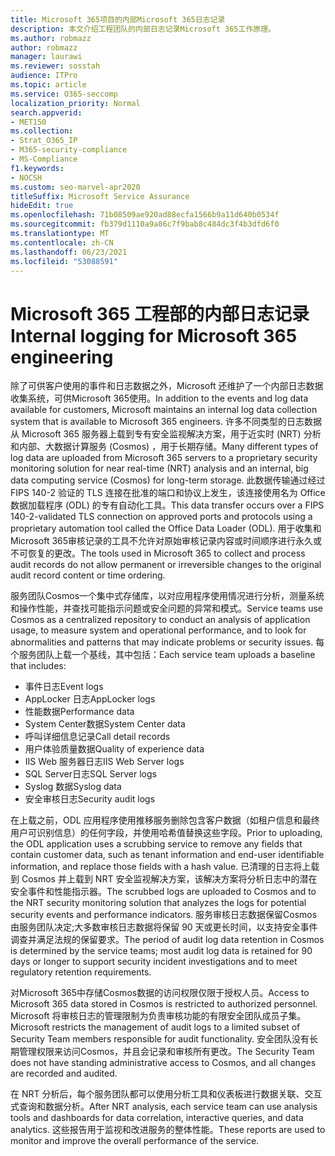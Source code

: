 ```yaml
---
title: Microsoft 365项目的内部Microsoft 365日志记录
description: 本文介绍工程团队的内部日志记录Microsoft 365工作原理。
ms.author: robmazz
author: robmazz
manager: laurawi
ms.reviewer: sosstah
audience: ITPro
ms.topic: article
ms.service: O365-seccomp
localization_priority: Normal
search.appverid:
- MET150
ms.collection:
- Strat_O365_IP
- M365-security-compliance
- MS-Compliance
f1.keywords:
- NOCSH
ms.custom: seo-marvel-apr2020
titleSuffix: Microsoft Service Assurance
hideEdit: true
ms.openlocfilehash: 71b08509ae920ad88ecfa1566b9a11d640b0534f
ms.sourcegitcommit: fb379d1110a9a86c7f9bab8c484dc3f4b3dfd6f0
ms.translationtype: MT
ms.contentlocale: zh-CN
ms.lasthandoff: 06/23/2021
ms.locfileid: "53088591"
---
```

# <a name="internal-logging-for-microsoft-365-engineering"></a><span data-ttu-id="00f1b-103">Microsoft 365 工程部的内部日志记录</span><span class="sxs-lookup"><span data-stu-id="00f1b-103">Internal logging for Microsoft 365 engineering</span></span>

<span data-ttu-id="00f1b-104">除了可供客户使用的事件和日志数据之外，Microsoft 还维护了一个内部日志数据收集系统，可供Microsoft 365使用。</span><span class="sxs-lookup"><span data-stu-id="00f1b-104">In addition to the events and log data available for customers, Microsoft maintains an internal log data collection system that is available to Microsoft 365 engineers.</span></span> <span data-ttu-id="00f1b-105">许多不同类型的日志数据从 Microsoft 365 服务器上载到专有安全监视解决方案，用于近实时 (NRT) 分析和内部、大数据计算服务 (Cosmos) ，用于长期存储。</span><span class="sxs-lookup"><span data-stu-id="00f1b-105">Many different types of log data are uploaded from Microsoft 365 servers to a proprietary security monitoring solution for near real-time (NRT) analysis and an internal, big data computing service (Cosmos) for long-term storage.</span></span> <span data-ttu-id="00f1b-106">此数据传输通过经过 FIPS 140-2 验证的 TLS 连接在批准的端口和协议上发生，该连接使用名为 Office 数据加载程序 (ODL) 的专有自动化工具。</span><span class="sxs-lookup"><span data-stu-id="00f1b-106">This data transfer occurs over a FIPS 140-2-validated TLS connection on approved ports and protocols using a proprietary automation tool called the Office Data Loader (ODL).</span></span> <span data-ttu-id="00f1b-107">用于收集和Microsoft 365审核记录的工具不允许对原始审核记录内容或时间顺序进行永久或不可恢复的更改。</span><span class="sxs-lookup"><span data-stu-id="00f1b-107">The tools used in Microsoft 365 to collect and process audit records do not allow permanent or irreversible changes to the original audit record content or time ordering.</span></span>

<span data-ttu-id="00f1b-108">服务团队Cosmos一个集中式存储库，以对应用程序使用情况进行分析，测量系统和操作性能，并查找可能指示问题或安全问题的异常和模式。</span><span class="sxs-lookup"><span data-stu-id="00f1b-108">Service teams use Cosmos as a centralized repository to conduct an analysis of application usage, to measure system and operational performance, and to look for abnormalities and patterns that may indicate problems or security issues.</span></span> <span data-ttu-id="00f1b-109">每个服务团队上载一个基线，其中包括：</span><span class="sxs-lookup"><span data-stu-id="00f1b-109">Each service team uploads a baseline that includes:</span></span>

- <span data-ttu-id="00f1b-110">事件日志</span><span class="sxs-lookup"><span data-stu-id="00f1b-110">Event logs</span></span>
- <span data-ttu-id="00f1b-111">AppLocker 日志</span><span class="sxs-lookup"><span data-stu-id="00f1b-111">AppLocker logs</span></span>
- <span data-ttu-id="00f1b-112">性能数据</span><span class="sxs-lookup"><span data-stu-id="00f1b-112">Performance data</span></span>
- <span data-ttu-id="00f1b-113">System Center数据</span><span class="sxs-lookup"><span data-stu-id="00f1b-113">System Center data</span></span>
- <span data-ttu-id="00f1b-114">呼叫详细信息记录</span><span class="sxs-lookup"><span data-stu-id="00f1b-114">Call detail records</span></span>
- <span data-ttu-id="00f1b-115">用户体验质量数据</span><span class="sxs-lookup"><span data-stu-id="00f1b-115">Quality of experience data</span></span>
- <span data-ttu-id="00f1b-116">IIS Web 服务器日志</span><span class="sxs-lookup"><span data-stu-id="00f1b-116">IIS Web Server logs</span></span>
- <span data-ttu-id="00f1b-117">SQL Server日志</span><span class="sxs-lookup"><span data-stu-id="00f1b-117">SQL Server logs</span></span>
- <span data-ttu-id="00f1b-118">Syslog 数据</span><span class="sxs-lookup"><span data-stu-id="00f1b-118">Syslog data</span></span>
- <span data-ttu-id="00f1b-119">安全审核日志</span><span class="sxs-lookup"><span data-stu-id="00f1b-119">Security audit logs</span></span>

<span data-ttu-id="00f1b-120">在上载之前，ODL 应用程序使用推移服务删除包含客户数据（如租户信息和最终用户可识别信息）的任何字段，并使用哈希值替换这些字段。</span><span class="sxs-lookup"><span data-stu-id="00f1b-120">Prior to uploading, the ODL application uses a scrubbing service to remove any fields that contain customer data, such as tenant information and end-user identifiable information, and replace those fields with a hash value.</span></span> <span data-ttu-id="00f1b-121">已清理的日志将上载到 Cosmos 并上载到 NRT 安全监视解决方案，该解决方案将分析日志中的潜在安全事件和性能指示器。</span><span class="sxs-lookup"><span data-stu-id="00f1b-121">The scrubbed logs are uploaded to Cosmos and to the NRT security monitoring solution that analyzes the logs for potential security events and performance indicators.</span></span> <span data-ttu-id="00f1b-122">服务审核日志数据保留Cosmos由服务团队决定;大多数审核日志数据将保留 90 天或更长时间，以支持安全事件调查并满足法规的保留要求。</span><span class="sxs-lookup"><span data-stu-id="00f1b-122">The period of audit log data retention in Cosmos is determined by the service teams; most audit log data is retained for 90 days or longer to support security incident investigations and to meet regulatory retention requirements.</span></span>

<span data-ttu-id="00f1b-123">对Microsoft 365中存储Cosmos数据的访问权限仅限于授权人员。</span><span class="sxs-lookup"><span data-stu-id="00f1b-123">Access to Microsoft 365 data stored in Cosmos is restricted to authorized personnel.</span></span> <span data-ttu-id="00f1b-124">Microsoft 将审核日志的管理限制为负责审核功能的有限安全团队成员子集。</span><span class="sxs-lookup"><span data-stu-id="00f1b-124">Microsoft restricts the management of audit logs to a limited subset of Security Team members responsible for audit functionality.</span></span> <span data-ttu-id="00f1b-125">安全团队没有长期管理权限来访问Cosmos，并且会记录和审核所有更改。</span><span class="sxs-lookup"><span data-stu-id="00f1b-125">The Security Team does not have standing administrative access to Cosmos, and all changes are recorded and audited.</span></span>

<span data-ttu-id="00f1b-126">在 NRT 分析后，每个服务团队都可以使用分析工具和仪表板进行数据关联、交互式查询和数据分析。</span><span class="sxs-lookup"><span data-stu-id="00f1b-126">After NRT analysis, each service team can use analysis tools and dashboards for data correlation, interactive queries, and data analytics.</span></span> <span data-ttu-id="00f1b-127">这些报告用于监视和改进服务的整体性能。</span><span class="sxs-lookup"><span data-stu-id="00f1b-127">These reports are used to monitor and improve the overall performance of the service.</span></span>
